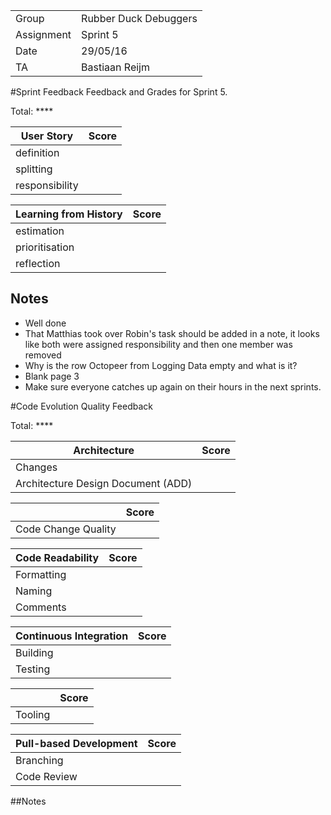 |      |            |
|------|------------|
|Group | Rubber Duck Debuggers |
|Assignment|Sprint 5|
|Date|29/05/16|
|TA|Bastiaan Reijm|

#Sprint Feedback
Feedback and Grades for Sprint 5.

Total: ****

| User Story | Score |
|------------|-------|
| definition |     |
| splitting  |       |
| responsibility |   |

| Learning from History | Score |
|-----------------------|-------|
| estimation            |     |
| prioritisation        |     |
| reflection            |    |

## Notes
* Well done
* That Matthias took over Robin's task should be added in a note, it looks like both were assigned responsibility and then one member was removed
* Why is the row Octopeer from Logging Data empty and what is it?
* Blank page 3
* Make sure everyone catches up again on their hours in the next sprints.

#Code Evolution Quality Feedback

Total: ****

| Architecture                       | Score |
|------------------------------------|-------|
| Changes                            |      |
| Architecture Design Document (ADD) |      |

|                     | Score |
|---------------------|-------|
| Code Change Quality |       |

| Code Readability | Score |
|------------------|-------|
| Formatting       |      |
| Naming           |      |
| Comments         |      |

| Continuous Integration | Score |
|------------------------|-------|
| Building               |      |
| Testing                |      |

|         | Score |
|---------|-------|
| Tooling |      |

| Pull-based Development | Score |
|------------------------|-------|
| Branching              |      |
| Code Review            |      |

##Notes
